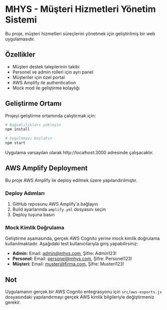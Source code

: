 # MHYS - Müşteri Hizmetleri Yönetim Sistemi

Bu proje, müşteri hizmetleri süreçlerini yönetmek için geliştirilmiş bir web uygulamasıdır.

## Özellikler

- Müşteri destek taleplerinin takibi
- Personel ve admin rolleri için ayrı panel
- Müşteriler için özel portal
- AWS Amplify ile authentication
- Mock mod ile geliştirme kolaylığı

## Geliştirme Ortamı

Projeyi geliştirme ortamında çalıştırmak için:

```bash
# Bağımlılıkları yükleyin
npm install

# Uygulamayı başlatın
npm start
```

Uygulama varsayılan olarak http://localhost:3000 adresinde çalışacaktır.

## AWS Amplify Deployment

Bu proje AWS Amplify ile deploy edilmek üzere yapılandırılmıştır.

### Deploy Adımları

1. GitHub reposunu AWS Amplify'a bağlayın
2. Build ayarlarında `amplify.yml` dosyasını seçin
3. Deploy tuşuna basın

### Mock Kimlik Doğrulama

Geliştirme aşamasında, gerçek AWS Cognito yerine mock kimlik doğrulama kullanılmaktadır. Aşağıdaki test kullanıcılarıyla giriş yapabilirsiniz:

- **Admin:** Email: admin@mhys.com, Şifre: Admin123!
- **Personel:** Email: personel@mhys.com, Şifre: Personel123!
- **Müşteri:** Email: musteri@firma.com, Şifre: Musteri123!

## Not

Uygulamanın gerçek bir AWS Cognito entegrasyonu için `src/aws-exports.js` dosyasındaki yapılandırmayı gerçek AWS kimlik bilgileriyle değiştirmeniz gerekir.